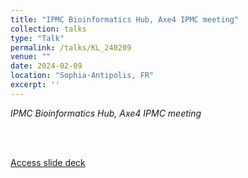 ```yaml
---
title: "IPMC Bioinformatics Hub, Axe4 IPMC meeting"
collection: talks
type: "Talk"
permalink: /talks/KL_240209
venue: ""
date: 2024-02-09
location: "Sophia-Antipolis, FR"
excerpt: ''
---
```


<i>IPMC Bioinformatics Hub, Axe4 IPMC meeting</i>

<br><br>

[Access slide deck](/files/Talk_240209_KL_MT_IPMC_axe4.pdf)
